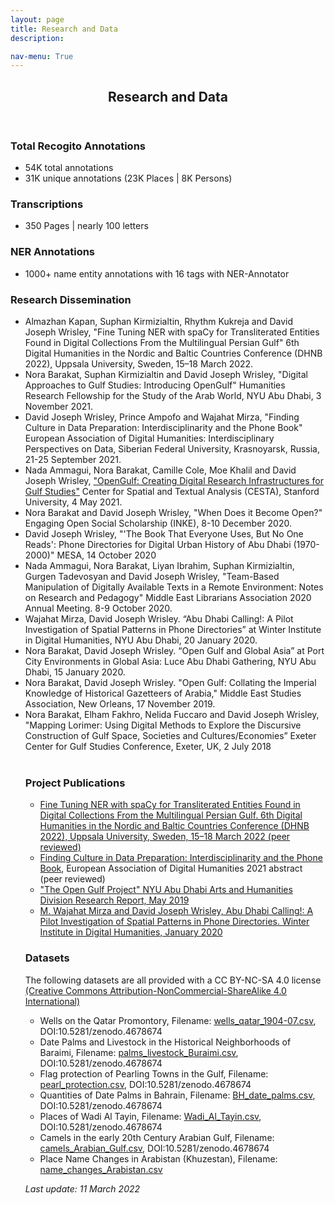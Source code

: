 ```yaml
---
layout: page
title: Research and Data
description:   

nav-menu: True
---
```



<!-- One -->
<section id="one">
	<div class="inner">
		<header class="major">
			<h1>Research and Data</h1>
		</header>

<!-- Content -->

<!-- <h2 id="content">Research:</h2> -->
<h3 id="content">Total Recogito Annotations</h3>
<p>
	<ul>
		<li>54K total annotations</li>
		<li>31K unique annotations (23K Places | 8K Persons)</li>
	</ul>
</p>

<h3 id="content">Transcriptions</h3>
<p>
	<ul>
		<li>350 Pages | nearly 100 letters</li>
	</ul>

</p>

<h3 id="content">NER Annotations</h3>
<p>
	<ul>
		<li>1000+ name entity annotations with 16 tags with NER-Annotator</li>
	</ul>

</p>

<h3 id="content">Research Dissemination</h3>
<p>
	<ul>
		<li>Almazhan Kapan, Suphan Kirmizialtin, Rhythm Kukreja and David Joseph Wrisley, "Fine Tuning NER with spaCy for Transliterated Entities Found in Digital Collections From the Multilingual Persian Gulf" 6th Digital Humanities in the Nordic and Baltic Countries Conference (DHNB 2022), Uppsala University, Sweden, 15–18 March 2022.
		<li>Nora Barakat, Suphan Kirmizialtin and David Joseph Wrisley, "Digital Approaches to Gulf Studies: Introducing OpenGulf" Humanities Research Fellowship for the Study of the Arab World, NYU Abu Dhabi, 3 November 2021.
		<li>David Joseph Wrisley, Prince Ampofo and Wajahat Mirza, "Finding Culture in Data Preparation: Interdisciplinarity and the Phone Book" European Association of Digital Humanities: Interdisciplinary Perspectives on Data, Siberian Federal University, Krasnoyarsk, Russia, 21-25 September 2021.</li>
		<li>Nada Ammagui, Nora Barakat, Camille Cole, Moe Khalil and David Joseph Wrisley, <a href="https://youtu.be/4iiZsmDZWY4" class="link">"OpenGulf: Creating Digital Research Infrastructures for Gulf Studies"</a> Center for Spatial and Textual Analysis (CESTA), Stanford University, 4 May 2021.</li>
		<li>Nora Barakat and David Joseph Wrisley, "When Does it Become Open?" Engaging Open Social Scholarship (INKE), 8-10 December 2020.</li>
		<li>David Joseph Wrisley, "'The Book That Everyone Uses, But No One Reads': Phone Directories for Digital Urban History of Abu Dhabi (1970-2000)" MESA, 14 October 2020</li>
		<li>Nada Ammagui, Nora Barakat, Liyan Ibrahim, Suphan Kirmizialtin, Gurgen Tadevosyan and David Joseph Wrisley, "Team-Based Manipulation of Digitally Available Texts in a Remote Environment: Notes on Research and Pedagogy" Middle East Librarians Association 2020 Annual Meeting. 8-9 October 2020.</li>
		<li>Wajahat Mirza, David Joseph Wrisley. “Abu Dhabi Calling!: A Pilot Investigation of Spatial Patterns in Phone Directories” at Winter Institute in Digital Humanities, NYU Abu Dhabi, 20 January 2020.</li>
		<li>Nora Barakat, David Joseph Wrisley. “Open Gulf and Global Asia” at Port City Environments in Global Asia: Luce Abu Dhabi Gathering, NYU Abu Dhabi, 15 January 2020.</li>
		<li>Nora Barakat, David Joseph Wrisley. "Open Gulf: Collating the Imperial Knowledge of Historical Gazetteers of Arabia," Middle East Studies Association, New Orleans, 17 November 2019.</li>
		<li>Nora Barakat, Elham Fakhro, Nelida Fuccaro and David Joseph Wrisley, "Mapping Lorimer: Using Digital Methods to Explore the Discursive Construction of Gulf Space, Societies and Cultures/Economies” Exeter Center for Gulf Studies Conference, Exeter, UK, 2 July 2018</li>
<br>
<h3 id="content">Project Publications</h3>
<p>
	<ul>
		<li><a href="http://hdl.handle.net/2451/63845" class="link">Fine Tuning NER with spaCy for Transliterated Entities Found in Digital Collections From the Multilingual Persian Gulf. 6th Digital Humanities in the Nordic and Baltic Countries Conference (DHNB 2022), Uppsala University, Sweden, 15–18 March 2022 (peer reviewed)</a></li>
		<li><a href="http://hdl.handle.net/2451/63602" class="link">Finding Culture in Data Preparation: Interdisciplinarity and the Phone Book</a>, European Association of Digital Humanities 2021 abstract (peer reviewed)</li>
		<li><a href="../openGulf2019" class="link" >"The Open Gulf Project" NYU Abu Dhabi Arts and Humanities Division Research Report, May 2019</a></li>
		<li><a href="http://hdl.handle.net/2451/61212" class="link" > M. Wajahat Mirza and David Joseph Wrisley, Abu Dhabi Calling!: A Pilot Investigation of Spatial Patterns in Phone Directories. Winter Institute in Digital Humanities, January 2020</a></li>
	</ul>
</p>


<h3 id="content">Datasets</h3>
<p>
	The following datasets are all provided with a CC BY-NC-SA 4.0 license <a href="https://creativecommons.org/licenses/by-nc-sa/4.0/" class="link">(Creative Commons Attribution-NonCommercial-ShareAlike 4.0 International)</a>
</p>
<p>
	<ul>
		<li> Wells on the Qatar Promontory, Filename: <a href="https://github.com/opengulf/Lorimer_data/blob/master/wells_qatar_1904-07.csv" class="link">wells_qatar_1904-07.csv</a>, DOI:10.5281/zenodo.4678674</li>
		<li> Date Palms and Livestock in the Historical Neighborhoods of Baraimi, Filename: <a href="https://github.com/opengulf/Lorimer_data/blob/master/palms_livestock_Buraimi.csv" class="link">palms_livestock_Buraimi.csv</a>, DOI:10.5281/zenodo.4678674</li>
		<li> Flag protection of Pearling Towns in the Gulf, Filename: <a href="https://github.com/opengulf/Lorimer_data/blob/master/pearl_protection.csv" class="link">pearl_protection.csv</a>, DOI:10.5281/zenodo.4678674</li>
		<li> Quantities of Date Palms in Bahrain, Filename: <a href="https://github.com/opengulf/Lorimer_data/blob/master/BH_date_palms.csv" class="link">BH_date_palms.csv</a>, DOI:10.5281/zenodo.4678674</li>
		<li> Places of Wadi Al Tayin, Filename: <a href="https://github.com/opengulf/Lorimer_data/blob/master/Wadi_Al_Tayin.csv" class="link">Wadi_Al_Tayin.csv</a>, DOI:10.5281/zenodo.4678674</li>
		<li> Camels in the early 20th Century Arabian Gulf, Filename: <a href="https://github.com/opengulf/Lorimer_data/blob/master/Wadi_Al_Tayin.csv" class="link">camels_Arabian_Gulf.csv</a>, DOI:10.5281/zenodo.4678674</li>
		<li> Place Name Changes in Arabistan (Khuzestan), Filename: <a href="https://github.com/opengulf/Lorimer_data/blob/master/name_changes_Arabistan.csv" class="link">name_changes_Arabistan.csv</a></li>
</ul>
</p>
<p> <i>Last update: 11 March 2022</i>
</p>
